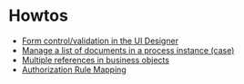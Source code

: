 # Howtos
  * [Form control/validation in the UI Designer](manage-control-in-forms.md)
  * [Manage a list of documents in a process instance (case)](list-of-documents.md)
  * [Multiple references in business objects](bo-multiple-refs-tutorial.md)
  * [Authorization Rule Mapping](custom-authorization-rule-mapping.md)
